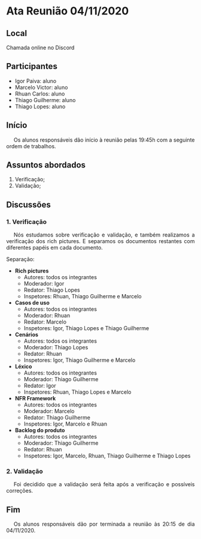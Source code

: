 # Ata Reunião 04/11/2020

## Local
Chamada online no Discord

## Participantes

- Igor Paiva: aluno
- Marcelo Victor: aluno
- Rhuan Carlos: aluno
- Thiago Guilherme: aluno
- Thiago Lopes: aluno

## Início

<p style="text-indent: 20px; text-align: justify">
Os alunos responsáveis dão início à reunião pelas 19:45h com a seguinte ordem de trabalhos.
</p>

## Assuntos abordados

1. Verificação;
2. Validação;

## Discussões

### 1. Verificação

<p style="text-indent: 20px; text-align: justify">
Nós estudamos sobre verificação e validação, e também realizamos a verificação dos rich pictures. E separamos os documentos restantes com diferentes papéis em cada documento.
</p>

Separação:

- **Rich pictures**
    - Autores: todos os integrantes
    - Moderador: Igor
    - Redator: Thiago Lopes
    - Inspetores: Rhuan, Thiago Guilherme e Marcelo
- **Casos de uso**
    - Autores: todos os integrantes
    - Moderador: Rhuan
    - Redator: Marcelo
    - Inspetores: Igor, Thiago Lopes e Thiago Guilherme
- **Cenários**
    - Autores: todos os integrantes
    - Moderador: Thiago Lopes
    - Redator: Rhuan
    - Inspetores: Igor, Thiago Guilherme e Marcelo
- **Léxico**
    - Autores: todos os integrantes
    - Moderador: Thiago Guilherme
    - Redator: Igor
    - Inspetores: Rhuan, Thiago Lopes e Marcelo
- **NFR Framework**
    - Autores: todos os integrantes
    - Moderador: Marcelo
    - Redator: Thiago Guilherme
    - Inspetores: Igor, Marcelo e Rhuan
- **Backlog do produto**
    - Autores: todos os integrantes
    - Moderador: Thiago Guilherme
    - Redator: Rhuan
    - Inspetores: Igor, Marcelo, Rhuan, Thiago Guilherme e Thiago Lopes

### 2. Validação

<p style="text-indent: 20px; text-align: justify">
Foi decidido que a validação será feita após a verificação e possíveis correções.
</p>

## Fim

<p style="text-indent: 20px; text-align: justify">
Os alunos responsáveis dão por terminada a reunião às 20:15 de dia 04/11/2020.
</p>
